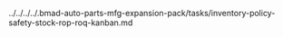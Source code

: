 ../../../../.bmad-auto-parts-mfg-expansion-pack/tasks/inventory-policy-safety-stock-rop-roq-kanban.md